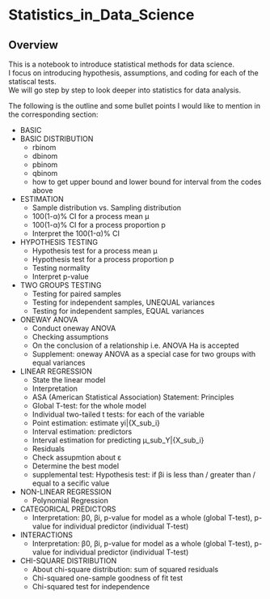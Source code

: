 # Statistics_in_Data_Science

## Overview
This is a notebook to introduce statistical methods for data science.  
I focus on introducing hypothesis, assumptions, and coding for each of the statiscal tests.  
We will go step by step to look deeper into statistics for data analysis.   

The following is the outline and some bullet points I would like to mention in the corresponding section:  
- BASIC    
- BASIC DISTRIBUTION  
    - rbinom
    - dbinom
    - pbinom
    - qbinom
    - how to get upper bound and lower bound for interval from the codes above   
- ESTIMATION
    - Sample distribution vs. Sampling distribution
    - 100(1-α)% CI for a process mean μ
    - 100(1-α)% CI for a process proportion p
    - Interpret the 100(1-α)% CI
- HYPOTHESIS TESTING
    - Hypothesis test for a process mean μ
    - Hypothesis test for a process proportion p
    - Testing normality
    - Interpret p-value
- TWO GROUPS TESTING
    - Testing for paired samples
    - Testing for independent samples, UNEQUAL variances
    - Testing for independent samples, EQUAL variances
- ONEWAY ANOVA
    - Conduct oneway ANOVA
    - Checking assumptions
    - On the conclusion of a relationship i.e. ANOVA Ha is accepted
    - Supplement: oneway ANOVA as a special case for two groups with equal variances
- LINEAR REGRESSION
    - State the linear model
    - Interpretation
    - ASA (American Statistical Association) Statement: Principles
    - Global T-test: for the whole model
    - Individual two-tailed t tests: for each of the variable
    - Point estimation: estimate yi|{X_sub_i}
    - Interval estimation: predictors
    - Interval estimation for predicting µ_sub_Y|{X_sub_i}
    - Residuals
    - Check assupmtion about ε
    - Determine the best model
    - supplemental test: Hypothesis test: if βi is less than / greater than / equal to a secific value
- NON-LINEAR REGRESSION
    - Polynomial Regression  
- CATEGORICAL PREDICTORS
    - Interpretation: β0, βi, p-value for model as a whole (global T-test), p-value for individual predictor (individual T-test)  
- INTERACTIONS
    - Interpretation: β0, βi, p-value for model as a whole (global T-test), p-value for individual predictor (individual T-test)  
- CHI-SQUARE DISTRIBUTION
    - About chi-square distribution: sum of squared residuals
    - Chi-squared one-sample goodness of fit test
    - Chi-squared test for independence
